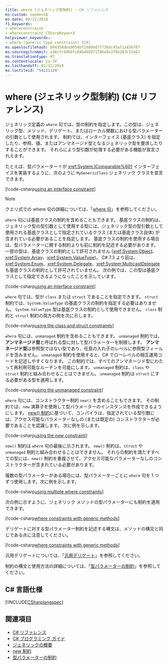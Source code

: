 ```yaml
---
title: where (ジェネリック型制約) - C# リファレンス
ms.custom: seodec18
ms.date: 04/12/2018
f1_keywords:
- whereconstraint
- whereconstraint_CSharpKeyword
helpviewer_keywords:
- where (generic type constraint) [C#]
ms.openlocfilehash: 094358dea9054bf198ded77736dc45af1a436787
ms.sourcegitcommit: a36cfc9dbbfc04bd88971f96e8a3f8e283c15d42
ms.translationtype: HT
ms.contentlocale: ja-JP
ms.lasthandoff: 01/11/2019
ms.locfileid: "54221129"
---
```

# <a name="where-generic-type-constraint-c-reference"></a>where (ジェネリック型制約) (C# リファレンス)

ジェネリック定義の `where` 句では、型の制約を指定します。この型は、ジェネリック型、メソッド、デリゲート、またはローカル関数における型パラメーターの引数として使用されます。 制約では、インターフェイス (基底クラス) を指定したり、参照、値、またはアンマネージド型となるジェネリック型を要求したりすることができます。 それらにより型引数が処理する必要がある機能が宣言されえます。

たとえば、型パラメーター `T` が <xref:System.IComparable%601> インターフェイスを実装するように、次のように `MyGenericClass` ジェネリック クラスを宣言できます。

[!code-csharp[using an interface constraint](../../../../samples/snippets/csharp/keywords/GenericWhereConstraints.cs#1)]

> [!NOTE]
> クエリ式での where 句の詳細については、「[where 句](where-clause.md)」を参照してください。

`where` 句には基底クラスの制約を含めることもできます。 基底クラスの制約は、ジェネリック型の型引数として使用する型には、ジェネリック型の型引数として使用される基底クラスとして指定されているクラス (または基底クラス自体) が含まれている必要があることを指定します。 基底クラスの制約を使用する場合は、型パラメーターに関する制約よりも前に制約を記述する必要があります。 一部の型は、基底クラスの制約として許可されません (<xref:System.Object>、<xref:System.Array>、<xref:System.ValueType>)。 C# 7.3 より前は、<xref:System.Enum>、<xref:System.Delegate>、<xref:System.MulticastDelegate> も基底クラスの制約として許可されていません。 次の例では、この型は基底クラスとして指定できるようになったことを示しています。

[!code-csharp[using an interface constraint](../../../../samples/snippets/csharp/keywords/GenericWhereConstraints.cs#2)]

`where` 句では、型が `class` または `struct` であることを指定できます。 `struct` 制約では、`System.ValueType` の基底クラスの制約を指定する必要はありません。 `System.ValueType` 型は基底クラスの制約として使用できません。 `class` 制約と `struct` 制約の両方の例を次に示します。

[!code-csharp[using the class and struct constraints](../../../../samples/snippets/csharp/keywords/GenericWhereConstraints.cs#3)]

`where` 句には、`unmanaged` 制約を含めることもできます。 `unmanaged` 制約では、**アンマネージド型**と呼ばれる型に対して型パラメーターを制限します。 **アンマネージド型**は参照型ではない型であり、任意の入れ子のレベルに参照型フィールドを含みません。 `unmanaged` 制約を使用すると、C# でローレベルの相互運用コードを記述しやすくなります。 この制約では、すべてのアンマネージド型にわたって再利用可能なルーチンを可能にします。 `unmanaged` 制約は、`class` や `struct` 制約と組み合わせることはできません。 `unmanaged` 制約は `struct` にする必要がある型を適用します。

[!code-csharp[using the unmanaged constraint](../../../../samples/snippets/csharp/keywords/GenericWhereConstraints.cs#4)]

`where` 句には、コンストラクター制約 `new()` を含めることもできます。 その制約では、`new` 演算子を使用して型パラメーターのインスタンスを作成できるようにします。 [new() 制約](new-constraint.md)に基づいて、コンパイラは、指定されている型引数には、アクセス可能なパラメーターなしの (または既定の) コンストラクターが必要であることを認識します。 次に例を示します。

[!code-csharp[using the new constraint](../../../../samples/snippets/csharp/keywords/GenericWhereConstraints.cs#5)]

`new()` 制約は `where` 句の最後に示されます。 `new()` 制約は、`struct` や `unmanaged` 制約と組み合わせることはできません。 それらの制約を満たすすべての型には、`new()` 制約を重複させて、アクセス可能なパラメーターなしのコンストラクターが含まれている必要があります。

複数の型パラメーターがある場合には、型パラメーターごとに `where` 句を 1 つずつ使用します。次に例を示します。

[!code-csharp[using multiple where constraints](../../../../samples/snippets/csharp/keywords/GenericWhereConstraints.cs#6)]

次の例に示すように、ジェネリック メソッドの型パラメーターにも制約を適用できます。

[!code-csharp[where constraints with generic methods](../../../../samples/snippets/csharp/keywords/GenericWhereConstraints.cs#7)]

デリゲートに対する型パラメーター制約を記述する構文は、メソッドの構文と同じである点に注意してください。

[!code-csharp[where constraints with generic methods](../../../../samples/snippets/csharp/keywords/GenericWhereConstraints.cs#8)]

汎用デリゲートについては、「[汎用デリゲート](../../../csharp/programming-guide/generics/generic-delegates.md)」を参照してください。

制約の構文と使用方法の詳細については、「[型パラメーターの制約](../../../csharp/programming-guide/generics/constraints-on-type-parameters.md)」を参照してください。

## <a name="c-language-specification"></a>C# 言語仕様

 [!INCLUDE[CSharplangspec](~/includes/csharplangspec-md.md)]

## <a name="see-also"></a>関連項目

- [C# リファレンス](../../../csharp/language-reference/index.md)
- [C# プログラミング ガイド](../../../csharp/programming-guide/index.md)
- [ジェネリックの概要](../../../csharp/programming-guide/generics/introduction-to-generics.md)
- [new 制約](../../../csharp/language-reference/keywords/new-constraint.md)
- [型パラメーターの制約](../../../csharp/programming-guide/generics/constraints-on-type-parameters.md)